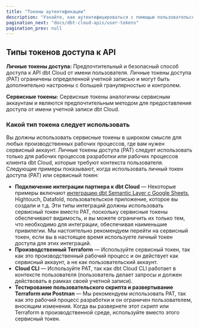 ```yaml
---
title: "Токены аутентификации"
description: "Узнайте, как аутентифицироваться с помощью пользовательских токенов и токенов сервисных аккаунтов"
pagination_next: "docs/dbt-cloud-apis/user-tokens"
pagination_prev: null
---
```


<div className="grid--2-col">

<Card
    title="Личные токены доступа"
    body="Узнайте о пользовательских токенах и о том, как использовать их для выполнения запросов к API dbt Cloud."
    link="/docs/dbt-cloud-apis/user-tokens"
    icon="dbt-bit"/>

<Card
    title="Токены сервисных аккаунтов"
    body="Узнайте, как использовать токены сервисных аккаунтов для безопасной аутентификации с API dbt Cloud для интеграций на уровне системы."
    link="/docs/dbt-cloud-apis/service-tokens"
    icon="dbt-bit"/>

</div>

## Типы токенов доступа к API

**Личные токены доступа:** Предпочтительный и безопасный способ доступа к API dbt Cloud от имени пользователя. Личные токены доступа (PAT) ограничены определенной учетной записью и могут быть дополнительно настроены с большей гранулярностью и контролем.

**Сервисные токены:** Сервисные токены аналогичны сервисным аккаунтам и являются предпочтительным методом для предоставления доступа от имени учетной записи dbt Cloud.

### Какой тип токена следует использовать

Вы должны использовать сервисные токены в широком смысле для любых производственных рабочих процессов, где вам нужен сервисный аккаунт. Личные токены доступа (PAT) следует использовать только для рабочих процессов разработки _или_ рабочих процессов клиента dbt Cloud, которые требуют контекста пользователя. Следующие примеры показывают, когда использовать личный токен доступа (PAT) или сервисный токен:

* **Подключение интеграции партнера к dbt Cloud** &mdash; Некоторые примеры включают [интеграцию dbt Semantic Layer с Google Sheets](/docs/cloud-integrations/avail-sl-integrations), Hightouch, Datafold, пользовательское приложение, которое вы создали и т.д. Эти типы интеграций должны использовать сервисный токен вместо PAT, поскольку сервисные токены обеспечивают видимость, и вы можете ограничить их только тем, что необходимо для интеграции, обеспечивая наименьшие привилегии. Мы настоятельно рекомендуем перейти на сервисный токен, если вы в настоящее время используете личный токен доступа для этих интеграций.
* **Производственный Terraform** &mdash; Используйте сервисный токен, так как это производственный рабочий процесс и он действует как сервисный аккаунт, а не как пользовательский аккаунт.
* **Cloud CLI** &mdash; Используйте PAT, так как dbt Cloud CLI работает в контексте пользователя (пользователь делает запросы и должен действовать в рамках своей учетной записи).
* **Тестирование пользовательского скрипта и развертывание Terraform или Postman** &mdash; Мы рекомендуем использовать PAT, так как это рабочий процесс разработки и он ограничен пользователем, вносящим изменения. Когда вы развернете этот скрипт или Terraform в производственной среде, используйте вместо этого сервисный токен.